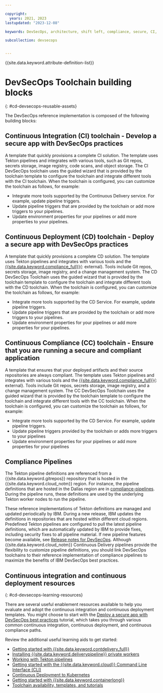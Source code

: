 ```yaml
---

copyright:
  years: 2021, 2023
lastupdated: "2023-12-08"

keywords: DevSecOps, architecture, shift left, compliance, secure, CI, CD, CC, IBM Cloud

subcollection: devsecops


---
```


{{site.data.keyword.attribute-definition-list}}

# DevSecOps Toolchain building blocks
{: #cd-devsecops-reusable-assets}

The DevSecOps reference implementation is composed of the following building blocks:

## Continuous Integration (CI) toolchain - Develop a secure app with DevSecOps practices

A template that quickly provisions a complete CI solution. The template uses Tekton pipelines and integrates with various tools, such as Git repos, secrets storage, image registry, code scans, and object storage. The CI DevSecOps toolchain uses the guided wizard that is provided by the toolchain template to configure the toolchain and integrate different tools with the CI toolchain. When the toolchain is configured, you can customize the toolchain as follows, for example:

* Integrate more tools supported by the Continuous Delivery service. For example, update pipeline triggers.
* Update pipeline triggers that are provided by the toolchain or add more triggers to your pipelines.
* Update environment properties for your pipelines or add more properties to your pipelines.

## Continuous Deployment (CD) toolchain - Deploy a secure app with DevSecOps practices

A template that quickly provisions a complete CD solution. The template uses Tekton pipelines and integrates with various tools and the [{{site.data.keyword.compliance_full}}](https://www.ibm.com/cloud/security-and-compliance-center){: external}. Tools include Git repos, secrets storage, image registry, and a change management system. The CD DevSecOps Toolchain uses the guided wizard that is provided by the toolchain template to configure the toolchain and integrate different tools with the CD toolchain. When the toolchain is configured, you can customize the toolchain as follows, for example:

* Integrate more tools supported by the CD Service. For example, update pipeline triggers.
* Update pipeline triggers that are provided by the toolchain or add more triggers to your pipelines.
* Update environment properties for your pipelines or add more properties for your pipelines.

## Continuous Compliance (CC) toolchain - Ensure that you are running a secure and compliant application

A template that ensures that your deployed artifacts and their source repositories are always compliant. The template uses Tekton pipelines and integrates with various tools and the [{{site.data.keyword.compliance_full}}](https://www.ibm.com/cloud/security-and-compliance-center){: external}. Tools include Git repos, secrets storage, image registry, and a change management system. The CC DevSecOps Toolchain uses the guided wizard that is provided by the toolchain template to configure the toolchain and integrate different tools with the CC toolchain. When the toolchain is configured, you can customize the toolchain as follows, for example:

* Integrate more tools supported by the CD Service. For example, update pipeline triggers.
* Update pipeline triggers provided by the toolchain or adds more triggers to your pipelines
* Update environment properties for your pipelines or add more properties for your pipelines

## Compliance Pipelines

The Tekton pipeline definitions are referenced from a {{site.data.keyword.gitrepos}} repository that is hosted in the {{site.data.keyword.cloud_notm}} region. For instance, the pipeline definitions that are hosted in the Dallas region are in [compliance-pipelines](https://us-south.git.cloud.ibm.com/open-toolchain/compliance-pipelines). During the pipeline runs, these definitions are used by the underlying Tekton worker nodes to run the pipeline.

These reference implementations of Tekton definitions are managed and updated periodically by IBM. During a new release, IBM updates the definitions in repositories that are hosted within different cloud regions. Predefined Tekton pipelines are configured to pull the latest pipeline definitions, which are automatically updated by IBM to provide fixes, including security fixes to all pipeline material. If new pipeline features become available, see [Release notes for DevSecOps](/docs/devsecops?topic=devsecops-release-notes). Although {{site.data.keyword.cloud_notm}} Continuous Delivery pipelines provide the flexibility to customize pipeline definitions, you should link DevSecOps toolchains to their reference implementation of compliance pipelines to maximize the benefits of IBM DevSecOps best practices.

## Continuous integration and continuous deployment resources
{: #cd-devsecops-learning-resources}

There are several useful enablement resources available to help you evaluate and adopt the continuous integration and continuous deployment templates. You might choose to start with the [Deploy a secure app with DevSecOps best practices](/docs/devsecops?topic=devsecops-tutorial-cd-devsecops) tutorial, which takes you through various common continuous integration, continuous deployment, and continuous compliance paths.

Review the additional useful learning aids to get started:

* [Getting started with {{site.data.keyword.contdelivery_full}}](/docs/ContinuousDelivery?topic=ContinuousDelivery-getting-started)
* [Installing {{site.data.keyword.deliverypipeline}} private workers](/docs/ContinuousDelivery?topic=ContinuousDelivery-install-private-workers)
* [Working with Tekton pipelines](/docs/ContinuousDelivery?topic=ContinuousDelivery-tekton-pipelines)
* [Getting started with the {{site.data.keyword.cloud}} Command Line Interface (CLI)](/docs/cli?topic=cli-getting-started)
* [Continuous Deployment to Kubernetes](/docs/solution-tutorials?topic=solution-tutorials-continuous-deployment-to-kubernetes)
* [Getting started with {{site.data.keyword.containerlong}}](/docs/containers?topic=containers-getting-started)
* [Toolchain availability, templates, and tutorials](/docs/ContinuousDelivery?topic=ContinuousDelivery-cd_about)
